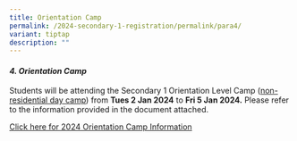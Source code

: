 ```yaml
---
title: Orientation Camp
permalink: /2024-secondary-1-registration/permalink/para4/
variant: tiptap
description: ""
---
```

<h4><strong><em>4. Orientation Camp</em></strong></h4><p>Students will be attending the Secondary 1 Orientation Level Camp (<u>non-residential day camp</u>) from <strong>Tues 2 Jan 2024</strong> to <strong>Fri 5 Jan 2024.</strong> Please refer to the information provided in the document attached.</p><p><a href="/files/2024_S1_Orientation_Level_Camp_Info_.pdf" rel="noopener noreferrer nofollow" target="_blank">Click here for 2024 Orientation Camp Information</a></p>